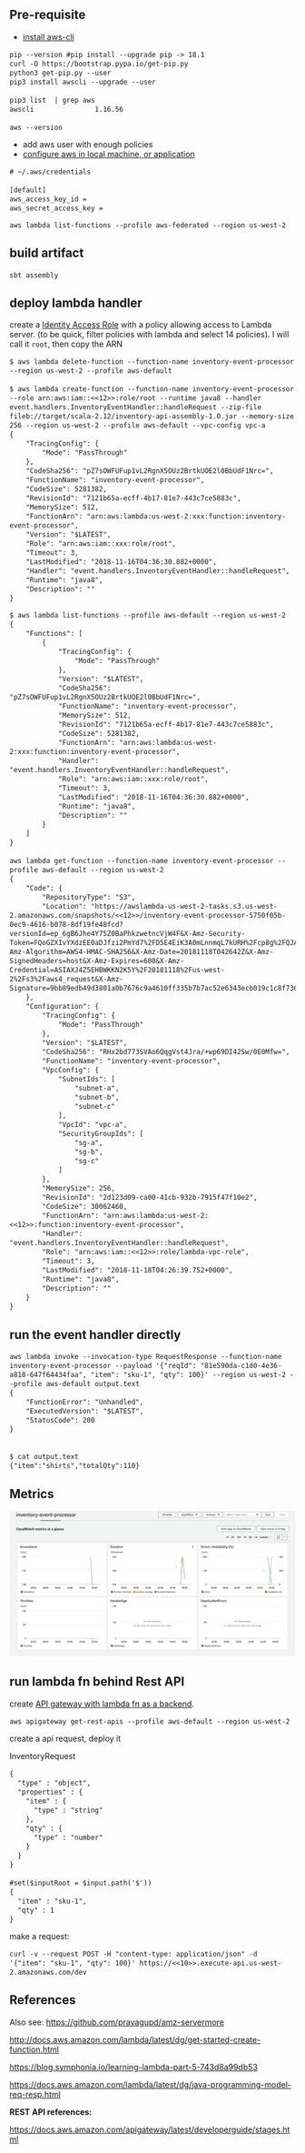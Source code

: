 Pre-requisite
--------------

- [install aws-cli](https://docs.aws.amazon.com/cli/latest/userguide/cli-install-macos.html)

```
pip --version #pip install --upgrade pip -> 18.1
curl -O https://bootstrap.pypa.io/get-pip.py
python3 get-pip.py --user
pip3 install awscli --upgrade --user

pip3 list  | grep aws
awscli               1.16.56  

aws --version
```

- add aws user with enough policies
- [configure aws in local machine, or application](https://docs.aws.amazon.com/cli/latest/userguide/cli-chap-getting-started.html)

```
# ~/.aws/credentials

[default]                                                                                                                                              
aws_access_key_id = 
aws_secret_access_key = 
```

```
aws lambda list-functions --profile aws-federated --region us-west-2
```

build artifact
----------------

```
sbt assembly
```

deploy lambda handler
----------------------

create a [Identity Access Role](https://console.aws.amazon.com/iam/home#/roles) with a policy allowing access to Lambda server.
(to be quick, filter policies with lambda and select 14 policies). I will call it `root`, then copy the ARN

```
$ aws lambda delete-function --function-name inventory-event-processor --region us-west-2 --profile aws-default

$ aws lambda create-function --function-name inventory-event-processor --role arn:aws:iam::<<12>>:role/root --runtime java8 --handler event.handlers.InventoryEventHandler::handleRequest --zip-file fileb://target/scala-2.12/inventory-api-assembly-1.0.jar --memory-size 256 --region us-west-2 --profile aws-default --vpc-config vpc-a
{
    "TracingConfig": {
        "Mode": "PassThrough"
    }, 
    "CodeSha256": "pZ7sOWFUFup1vL2RgnX5OUz2BrtkUOE2l0BbUdF1Nrc=", 
    "FunctionName": "inventory-event-processor", 
    "CodeSize": 5281382, 
    "RevisionId": "7121b65a-ecff-4b17-81e7-443c7ce5883c", 
    "MemorySize": 512, 
    "FunctionArn": "arn:aws:lambda:us-west-2:xxx:function:inventory-event-processor", 
    "Version": "$LATEST", 
    "Role": "arn:aws:iam::xxx:role/root", 
    "Timeout": 3, 
    "LastModified": "2018-11-16T04:36:30.882+0000", 
    "Handler": "event.handlers.InventoryEventHandler::handleRequest", 
    "Runtime": "java8", 
    "Description": ""
}
```

```
$ aws lambda list-functions --profile aws-default --region us-west-2
{
    "Functions": [
        {
            "TracingConfig": {
                "Mode": "PassThrough"
            }, 
            "Version": "$LATEST", 
            "CodeSha256": "pZ7sOWFUFup1vL2RgnX5OUz2BrtkUOE2l0BbUdF1Nrc=", 
            "FunctionName": "inventory-event-processor", 
            "MemorySize": 512, 
            "RevisionId": "7121b65a-ecff-4b17-81e7-443c7ce5883c", 
            "CodeSize": 5281382, 
            "FunctionArn": "arn:aws:lambda:us-west-2:xxx:function:inventory-event-processor", 
            "Handler": "event.handlers.InventoryEventHandler::handleRequest", 
            "Role": "arn:aws:iam::xxx:role/root", 
            "Timeout": 3, 
            "LastModified": "2018-11-16T04:36:30.882+0000", 
            "Runtime": "java8", 
            "Description": ""
        }
    ]
}

aws lambda get-function --function-name inventory-event-processor --profile aws-default --region us-west-2
{
    "Code": {
        "RepositoryType": "S3", 
        "Location": "https://awslambda-us-west-2-tasks.s3.us-west-2.amazonaws.com/snapshots/<<12>>/inventory-event-processor-5750f05b-0ec9-4616-b078-8df19fe48fcd?versionId=ep_6gB6Jhe4Y75Z0BaPhkzwetncVjW4F&X-Amz-Security-Token=FQoGZXIvYXdzEE0aDJfzi2PmYd7%2FD5E4EiK3A0mLnnmqL7kURH%2Fcp8g%2FQJA6j%2FKGspEBHfeDAClAtccs8Qu4SIHc1xlw1j249T5AHJdua86pjbTsxlUG3Q%2BihRknaIPVHicdTJscIpSvnhK56N5a6nzgfXb0mN8t9A97DZWKShiKChIv34bUTiGuqDIy%2BNun4T7CUlt3%2B6UBt9XXz%2Bo%2B5XczvIpVS%2FZTYGXaQaG7AtIGUI3CEzui1%2FTykNpy%2BUOTX8in%2B3E15hn39c71O2o0JDu2LZZPin5w3EKGY3vQ66eSfNUy0OOhVL9treCL0o8g2j1SvOXpvWDf2WZrpVBD8efDfj32PmTB8xiAAP9nOoqxaB6v7wVDxn75%2BDOdBYxin91N8p%2BmAShMl4H08qII733wY5OfiTqepw2t%2BHaSHBhFtGj3A6VjwXsE65HT7cvk2AwDjZNK9tcxdRtAPdhANo2RdsS3pI5MQwBJT%2B9JQKuMTKtHvDFLaomrdrNvnWkOwBMcg9L0xWCGOdpx02hM3sNbdMhbmkF7CuBmJ7DgmgkcA5LlDeVBccaBhT4snai%2FIkaUUCCEN6t2yJ3OrTiAtzz5KJRiZ4W1JKGLC3AM8DZiPnEo%2B8DD3wU%3D&X-Amz-Algorithm=AWS4-HMAC-SHA256&X-Amz-Date=20181118T042642Z&X-Amz-SignedHeaders=host&X-Amz-Expires=600&X-Amz-Credential=ASIAXJ4Z5EHBWKKN2K5Y%2F20181118%2Fus-west-2%2Fs3%2Faws4_request&X-Amz-Signature=9bb89edb49d3801a0b7676c9a4610ff335b7b7ac52e6343ecb019c1c8f73616f"
    }, 
    "Configuration": {
        "TracingConfig": {
            "Mode": "PassThrough"
        }, 
        "Version": "$LATEST", 
        "CodeSha256": "RHx2bd773SVAo6QqgVst4Jra/+wp69DI42Sw/0E0Mfw=", 
        "FunctionName": "inventory-event-processor", 
        "VpcConfig": {
            "SubnetIds": [
                "subnet-a", 
                "subnet-b", 
                "subnet-c"
            ], 
            "VpcId": "vpc-a", 
            "SecurityGroupIds": [
                "sg-a", 
                "sg-b", 
                "sg-c"
            ]
        }, 
        "MemorySize": 256, 
        "RevisionId": "2d123d09-ca00-41cb-932b-7915f47f10e2", 
        "CodeSize": 30062460, 
        "FunctionArn": "arn:aws:lambda:us-west-2:<<12>>:function:inventory-event-processor", 
        "Handler": "event.handlers.InventoryEventHandler::handleRequest", 
        "Role": "arn:aws:iam::<<12>>:role/lambda-vpc-role", 
        "Timeout": 3, 
        "LastModified": "2018-11-18T04:26:39.752+0000", 
        "Runtime": "java8", 
        "Description": ""
    }
}

```

run the event handler directly
---------------------

```
aws lambda invoke --invocation-type RequestResponse --function-name inventory-event-processor --payload '{"reqId": "81e590da-c1d0-4e36-a818-647f64434faa", "item": "sku-1", "qty": 100}' --region us-west-2 --profile aws-default output.text
{
    "FunctionError": "Unhandled", 
    "ExecutedVersion": "$LATEST", 
    "StatusCode": 200
}


$ cat output.text 
{"item":"shirts","totalQty":110}
```

Metrics
--------

![](metrics.png)


run lambda fn behind Rest API
-----------------------------

create [API gateway with lambda fn as a backend](https://docs.aws.amazon.com/apigateway/latest/developerguide/api-gateway-create-api-as-simple-proxy-for-lambda.html).

```
aws apigateway get-rest-apis --profile aws-default --region us-west-2

```


create a api request, deploy it

InventoryRequest

```
{
  "type" : "object",
  "properties" : {
    "item" : {
      "type" : "string"
    },
    "qty" : {
      "type" : "number"
    }
  }
}

#set($inputRoot = $input.path('$'))
{
  "item" : "sku-1",
  "qty" : 1
}
```

make a request:

```
curl -v --request POST -H "content-type: application/json" -d '{"item": "sku-1", "qty": 100}' https://<<10>>.execute-api.us-west-2.amazonaws.com/dev
```

References
-----------

Also see: https://github.com/prayagupd/amz-servermore

http://docs.aws.amazon.com/lambda/latest/dg/get-started-create-function.html

https://blog.symphonia.io/learning-lambda-part-5-743d8a99db53

https://docs.aws.amazon.com/lambda/latest/dg/java-programming-model-req-resp.html

**REST API references:**

https://docs.aws.amazon.com/apigateway/latest/developerguide/stages.html
